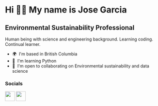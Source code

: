 Hi 👋🏽 My name is Jose Garcia
============================

Environmental Sustainability Professional
-----------------------------------------

Human being with science and engineering background. Learning coding. Continual learner.

* 🌍  I'm based in British Columbia
* 🧠  I'm learning Python
* 🤝  I'm open to collaborating on Environmental sustainability and data science

### Socials

<p align="left"> <a href="https://www.github.com/ciro3" target="_blank" rel="noreferrer"><img src="https://raw.githubusercontent.com/danielcranney/readme-generator/main/public/icons/socials/github.svg" width="32" height="32" /></a> <a href="https://www.linkedin.com/in/jgar2099" target="_blank" rel="noreferrer"><img src="https://raw.githubusercontent.com/danielcranney/readme-generator/main/public/icons/socials/linkedin.svg" width="32" height="32" /></a></p>

